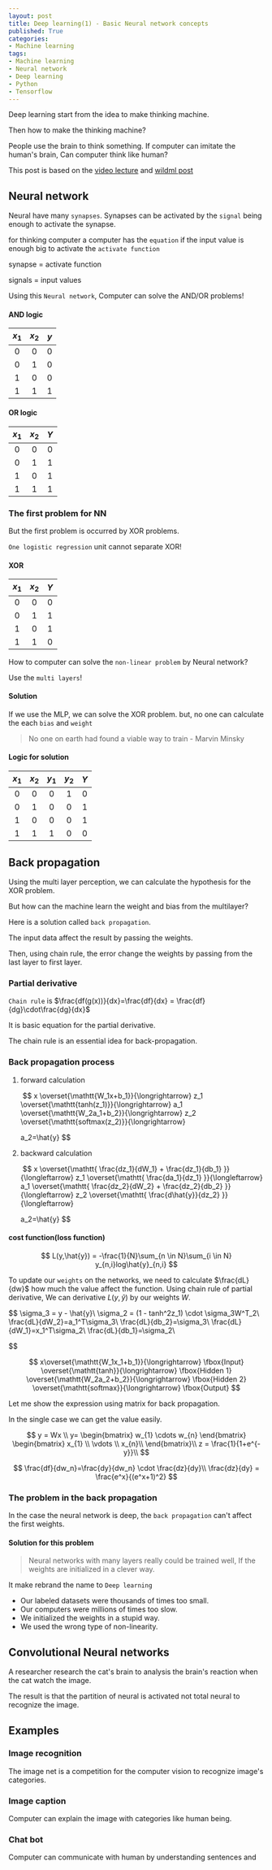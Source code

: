 ```yaml
---
layout: post
title: Deep learning(1) - Basic Neural network concepts
published: True
categories:
- Machine learning
tags:
- Machine learning
- Neural network
- Deep learning
- Python
- Tensorflow
---
```




Deep learning start from the idea to make thinking machine.

Then how to make the thinking machine?

People use the brain to think something. If computer can imitate the human's brain, Can computer think like human?



This post is based on the [video lecture](https://www.inflearn.com/course/기본적인-머신러닝-딥러닝-강좌/) and [wildml post](http://www.wildml.com/2015/09/implementing-a-neural-network-from-scratch/)



<!--more-->

## Neural network

Neural have many `synapses`. Synapses can be activated by the `signal` being enough to activate the synapse.

for thinking computer a computer has the `equation` if the input value is enough big to activate the `activate function`



synapse = activate function

signals = input values



Using this `Neural network`, Computer can solve the AND/OR problems!



#### AND logic

| $x_1$ | $x_2$ | $y$  |
| :---: | :---: | :--: |
|   0   |   0   |  0   |
|   0   |   1   |  0   |
|   1   |   0   |  0   |
|   1   |   1   |  1   |



#### OR logic

| $x_1$ | $x_2$ | $Y$  |
| :---: | :---: | :--: |
|   0   |   0   |  0   |
|   0   |   1   |  1   |
|   1   |   0   |  1   |
|   1   |   1   |  1   |





### The first problem for NN

But the first problem is occurred by XOR problems.

`One logistic regression` unit cannot separate XOR!





#### XOR

| $x_1$ | $x_2$ | $Y$  |
| :---: | :---: | :--: |
|   0   |   0   |  0   |
|   0   |   1   |  1   |
|   1   |   0   |  1   |
|   1   |   1   |  0   |

 

How to computer can solve the `non-linear problem` by Neural network?



Use the `multi layers`!

#### Solution

If we use the MLP, we can solve the XOR problem. but, no one can calculate the each `bias` and `weight`



> No one on earth had found a viable way to train - Marvin Minsky



#### Logic for solution

| $x_1$ | $x_2$ | $y_1$ | $y_2$ | $Y$  |
| :---: | :---: | :---: | :---: | :--: |
|   0   |   0   |   0   |   1   |  0   |
|   0   |   1   |   0   |   0   |  1   |
|   1   |   0   |   0   |   0   |  1   |
|   1   |   1   |   1   |   0   |  0   |







## Back propagation

Using the multi layer perception, we can calculate the hypothesis for the XOR problem.

But how can the machine learn the weight and bias from the multilayer?

Here is a solution called `back propagation`.





The input data affect the result by passing the weights. 

Then, using chain rule, the error change the weights by passing from the last layer to first layer.



### Partial derivative

`Chain rule` is $\frac{df(g(x))}{dx}=\frac{df}{dx} = \frac{df}{dg}\cdot\frac{dg}{dx}$



It is basic equation for the partial derivative.

The chain rule is an essential idea for back-propagation.



### Back propagation process



1. forward calculation

   ​
   $$
   x
   \overset{\mathtt{W_1x+b_1}}{\longrightarrow}
   z_1
   \overset{\mathtt{tanh(z_1)}}{\longrightarrow}
   a_1
   \overset{\mathtt{W_2a_1+b_2}}{\longrightarrow} 
   z_2
   \overset{\mathtt{softmax(z_2)}}{\longrightarrow}

   a_2=\hat{y}
   $$
   ​

2. backward calculation

   ​
   $$
   x
   \overset{\mathtt{ \frac{dz_1}{dW_1} + \frac{dz_1}{db_1} }}{\longleftarrow}
   z_1
   \overset{\mathtt{ \frac{da_1}{dz_1} }}{\longleftarrow}
   a_1
   \overset{\mathtt{  \frac{dz_2}{dW_2} + \frac{dz_2}{db_2} }}{\longleftarrow} 
   z_2
   \overset{\mathtt{ \frac{d\hat{y}}{dz_2} }}{\longleftarrow}

   a_2=\hat{y}
   $$




#### cost function(loss function)

$$
L(y,\hat{y}) = -\frac{1}{N}\sum_{n \in N}\sum_{i \in N} y_{n,i}log\hat{y}_{n,i}
$$



To update our `weights` on the networks, we need to calculate $\frac{dL}{dw}$ how much the value affect the function. Using chain rule of partial derivative, We can derivative $L(y,\hat{y})$ by our weights $W$.


$$
\sigma_3 = y - \hat{y}\\
\sigma_2 = (1 - tanh^2z_1) \cdot \sigma_3W^T_2\\
\frac{dL}{dW_2}=a_1^T\sigma_3\\
\frac{dL}{db_2}=\sigma_3\\
\frac{dL}{dW_1}=x_1^T\sigma_2\\
\frac{dL}{db_1}=\sigma_2\\

$$



$$
x\overset{\mathtt{W_1x_1+b_1}}{\longrightarrow} \fbox{Input} 
\overset{\mathtt{tanh}}{\longrightarrow} \fbox{Hidden 1} 
\overset{\mathtt{W_2a_2+b_2}}{\longrightarrow} \fbox{Hidden 2} 
\overset{\mathtt{softmax}}{\longrightarrow} \fbox{Output} 
$$




Let me show the expression using matrix for back propagation.

In the single case we can get the value easily.



$$
y = Wx \\
y=
\begin{bmatrix}
w_{1} \cdots w_{n}
\end{bmatrix}
\begin{bmatrix}
x_{1} \\
\vdots \\
x_{n}\\
\end{bmatrix}\\
z = \frac{1}{1+e^{-y}}\\
$$

$$
\frac{df}{dw_n}=\frac{dy}{dw_n} \cdot \frac{dz}{dy}\\
\frac{dz}{dy} = \frac{e^x}{(e^x+1)^2}
$$



### The problem in the back propagation

In the case the neural network is deep, the `back propagation` can't affect the first weights.



#### Solution for this problem



>  Neural networks with many layers really could be trained well, If the weights are initialized in a clever way.



It make rebrand the name to `Deep learning`



- Our labeled datasets were thousands of times too small.
- Our computers were millions of times too slow.
- We initialized the weights in a stupid way.
- We used the wrong type of non-linearity.





## Convolutional Neural networks

A researcher research the cat's brain to analysis the  brain's reaction when the cat watch the image.

The result is that the partition of neural is activated not total neural to recognize the image.



## Examples



### Image recognition

The image net is a competition for the computer vision to recognize image's categories.



### Image caption

Computer can explain the image with categories like human being.



###  Chat bot

Computer can communicate with human by understanding sentences and 



